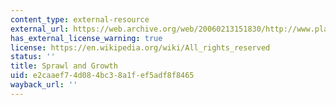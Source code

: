 ```yaml
---
content_type: external-resource
external_url: https://web.archive.org/web/20060213151830/http://www.plannersweb.com/articles/sprawl-articles.html
has_external_license_warning: true
license: https://en.wikipedia.org/wiki/All_rights_reserved
status: ''
title: Sprawl and Growth
uid: e2caaef7-4d08-4bc3-8a1f-ef5adf8f8465
wayback_url: ''
---
```


